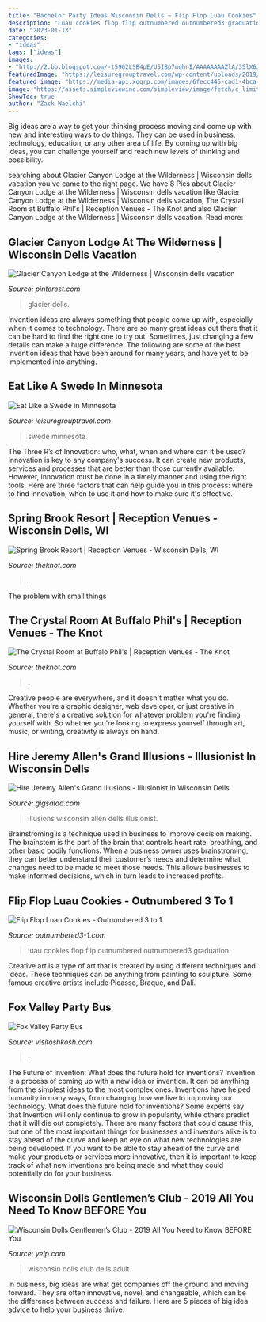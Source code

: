 ```yaml
---
title: "Bachelor Party Ideas Wisconsin Dells ~ Flip Flop Luau Cookies"
description: "Luau cookies flop flip outnumbered outnumbered3 graduation"
date: "2023-01-13"
categories:
- "ideas"
tags: ["ideas"]
images:
- "http://2.bp.blogspot.com/-t5902LSB4pE/U5IBp7muhnI/AAAAAAAAZlA/35lX6JhO_24/s1600/Imported+Photos+00106.JPG"
featuredImage: "https://leisuregrouptravel.com/wp-content/uploads/2019/12/LGT1219_MN_Tulibbee-2_1205x800-1205x640.jpg"
featured_image: "https://media-api.xogrp.com/images/6fecc445-cad1-4bca-bf2a-c5d7f2286bb6"
image: "https://assets.simpleviewinc.com/simpleview/image/fetch/c_limit,q_75,w_1200/https://assets.simpleviewinc.com/simpleview/image/upload/crm/oshkoshwi/98344583_2870792493050563_5170585731789225984_o0-70b7ffdd5056a36_70b800f7-5056-a36a-09d8deab3dce9d96.jpg"
ShowToc: true
author: "Zack Waelchi"
---
```



Big ideas are a way to get your thinking process moving and come up with new and interesting ways to do things. They can be used in business, technology, education, or any other area of life. By coming up with big ideas, you can challenge yourself and reach new levels of thinking and possibility.

	

		
searching about Glacier Canyon Lodge at the Wilderness | Wisconsin dells vacation you've came to the right page. We have 8 Pics about Glacier Canyon Lodge at the Wilderness | Wisconsin dells vacation like Glacier Canyon Lodge at the Wilderness | Wisconsin dells vacation, The Crystal Room at Buffalo Phil&#039;s | Reception Venues - The Knot and also Glacier Canyon Lodge at the Wilderness | Wisconsin dells vacation. Read more:
		
    
## Glacier Canyon Lodge At The Wilderness | Wisconsin Dells Vacation

<img loading=lazy src="https://i.pinimg.com/736x/dc/f9/7b/dcf97bf271e1634a6be7ee7a9666fb3d--labour-day-weekend-labor-day.jpg" onerror="this.onerror=null;this.src='https://tse2.mm.bing.net/th?id=OIP.xJLLuH76_4kSK-klCGd_FAHaDR&amp;pid=15.1';" alt="Glacier Canyon Lodge at the Wilderness | Wisconsin dells vacation">

_Source: pinterest.com_

>glacier dells. 

	

Invention ideas are always something that people come up with, especially when it comes to technology. There are so many great ideas out there that it can be hard to find the right one to try out. Sometimes, just changing a few details can make a huge difference. The following are some of the best invention ideas that have been around for many years, and have yet to be implemented into anything.

    
## Eat Like A Swede In Minnesota

<img loading=lazy src="https://leisuregrouptravel.com/wp-content/uploads/2019/12/LGT1219_MN_Tulibbee-2_1205x800-1205x640.jpg" onerror="this.onerror=null;this.src='https://tse3.mm.bing.net/th?id=OIP.HoPHg9bu5MhOhGBP7DPvZQHaD7&amp;pid=15.1';" alt="Eat Like a Swede in Minnesota">

_Source: leisuregrouptravel.com_

>swede minnesota. 

	

The Three R’s of Innovation: who, what, when and where can it be used?
Innovation is key to any company's success. It can create new products, services and processes that are better than those currently available. However, innovation must be done in a timely manner and using the right tools. Here are three factors that can help guide you in this process: where to find innovation, when to use it and how to make sure it's effective.

    
## Spring Brook Resort | Reception Venues - Wisconsin Dells, WI

<img loading=lazy src="https://media-api.xogrp.com/images/6fecc445-cad1-4bca-bf2a-c5d7f2286bb6" onerror="this.onerror=null;this.src='https://tse1.mm.bing.net/th?id=OIP.NELW9uVb3Gf38pNaBQ5BcAHaEt&amp;pid=15.1';" alt="Spring Brook Resort | Reception Venues - Wisconsin Dells, WI">

_Source: theknot.com_

>. 

	

The problem with small things
 

    
## The Crystal Room At Buffalo Phil&#039;s | Reception Venues - The Knot

<img loading=lazy src="https://media-api.xogrp.com/images/210e51e5-9631-41aa-acdc-4c0fcd84481c~rs_603.480" onerror="this.onerror=null;this.src='https://tse3.mm.bing.net/th?id=OIP.MtN3FlvAeVTA7k9gZGZsQAHaF5&amp;pid=15.1';" alt="The Crystal Room at Buffalo Phil&#039;s | Reception Venues - The Knot">

_Source: theknot.com_

>. 

	

Creative people are everywhere, and it doesn't matter what you do. Whether you're a graphic designer, web developer, or just creative in general, there's a creative solution for whatever problem you're finding yourself with. So whether you're looking to express yourself through art, music, or writing, creativity is always on hand.

    
## Hire Jeremy Allen&#039;s Grand Illusions - Illusionist In Wisconsin Dells

<img loading=lazy src="https://s3.amazonaws.com/gigsalad_media/j/jeremy_allens_grand_illusions_wisconsin/513f8e81dd79f.jpg" onerror="this.onerror=null;this.src='https://tse1.mm.bing.net/th?id=OIP.kT25vb0EZMYFl33SpsQIigAAAA&amp;pid=15.1';" alt="Hire Jeremy Allen&#039;s Grand Illusions - Illusionist in Wisconsin Dells">

_Source: gigsalad.com_

>illusions wisconsin allen dells illusionist. 

	

Brainstroming is a technique used in business to improve decision making. The brainstem is the part of the brain that controls heart rate, breathing, and other basic bodily functions. When a business owner uses brainstroming, they can better understand their customer’s needs and determine what changes need to be made to meet those needs. This allows businesses to make informed decisions, which in turn leads to increased profits.

    
## Flip Flop Luau Cookies - Outnumbered 3 To 1

<img loading=lazy src="http://2.bp.blogspot.com/-t5902LSB4pE/U5IBp7muhnI/AAAAAAAAZlA/35lX6JhO_24/s1600/Imported+Photos+00106.JPG" onerror="this.onerror=null;this.src='https://tse2.mm.bing.net/th?id=OIP.pN_11OPsI_RHAhzc49hS2QHaJ4&amp;pid=15.1';" alt="Flip Flop Luau Cookies - Outnumbered 3 to 1">

_Source: outnumbered3-1.com_

>luau cookies flop flip outnumbered outnumbered3 graduation. 

	

Creative art is a type of art that is created by using different techniques and ideas. These techniques can be anything from painting to sculpture. Some famous creative artists include Picasso, Braque, and Dalí.

    
## Fox Valley Party Bus

<img loading=lazy src="https://assets.simpleviewinc.com/simpleview/image/fetch/c_limit,q_75,w_1200/https://assets.simpleviewinc.com/simpleview/image/upload/crm/oshkoshwi/98344583_2870792493050563_5170585731789225984_o0-70b7ffdd5056a36_70b800f7-5056-a36a-09d8deab3dce9d96.jpg" onerror="this.onerror=null;this.src='https://tse1.mm.bing.net/th?id=OIP.izSvAWVnjKS1KgrU_49wkwHaE9&amp;pid=15.1';" alt="Fox Valley Party Bus">

_Source: visitoshkosh.com_

>. 

	

The Future of Invention: What does the future hold for inventions?
Invention is a process of coming up with a new idea or invention. It can be anything from the simplest ideas to the most complex ones. Inventions have helped humanity in many ways, from changing how we live to improving our technology. What does the future hold for inventions? Some experts say that Invention will only continue to grow in popularity, while others predict that it will die out completely. There are many factors that could cause this, but one of the most important things for businesses and inventors alike is to stay ahead of the curve and keep an eye on what new technologies are being developed. If you want to be able to stay ahead of the curve and make your products or services more innovative, then it is important to keep track of what new inventions are being made and what they could potentially do for your business.

    
## Wisconsin Dolls Gentlemen’s Club - 2019 All You Need To Know BEFORE You

<img loading=lazy src="https://s3-media4.fl.yelpcdn.com/bphoto/pUQ9bZtKvKp88pyMFLBsqg/ls.jpg" onerror="this.onerror=null;this.src='https://tse3.mm.bing.net/th?id=OIP.FHUA6j5bjqKbLgYBGoVH4wAAAA&amp;pid=15.1';" alt="Wisconsin Dolls Gentlemen’s Club - 2019 All You Need to Know BEFORE You">

_Source: yelp.com_

>wisconsin dolls club dells adult. 

	

In business, big ideas are what get companies off the ground and moving forward. They are often innovative, novel, and changeable, which can be the difference between success and failure. Here are 5 pieces of big idea advice to help your business thrive:

